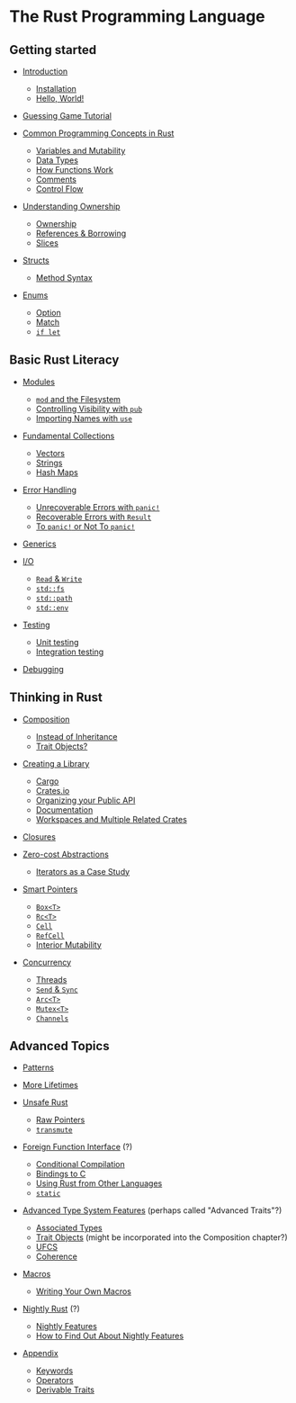 # The Rust Programming Language

## Getting started

- [Introduction](ch01-00-introduction.md)
    - [Installation](ch01-01-installation.md)
    - [Hello, World!](ch01-02-hello-world.md)

- [Guessing Game Tutorial](ch02-00-guessing-game-tutorial.md)

- [Common Programming Concepts in Rust](ch03-00-common-programming-concepts-in-rust.md)
    - [Variables and Mutability](ch03-01-variables-and-mutability.md)
    - [Data Types](ch03-02-data-types.md)
    - [How Functions Work](ch03-03-how-functions-work.md)
    - [Comments](ch03-04-comments.md)
    - [Control Flow](ch03-05-control-flow.md)

- [Understanding Ownership](ch04-00-understanding-ownership.md)
    - [Ownership](ch04-01-ownership.md)
    - [References & Borrowing](ch04-02-references-and-borrowing.md)
    - [Slices](ch04-03-slices.md)

- [Structs](ch05-00-structs.md)
    - [Method Syntax](ch05-01-method-syntax.md)

- [Enums](ch06-00-enums.md)
    - [Option](ch06-01-option.md)
    - [Match](ch06-02-match.md)
    - [`if let`](ch06-03-if-let.md)

## Basic Rust Literacy

- [Modules](ch07-00-modules.md)
    - [`mod` and the Filesystem](ch07-01-mod-and-the-filesystem.md)
    - [Controlling Visibility with `pub`](ch07-02-controlling-visibility-with-pub.md)
    - [Importing Names with `use`](ch07-03-importing-names-with-use.md)

- [Fundamental Collections](ch08-00-fundamental-collections.md)
    - [Vectors](ch08-01-vectors.md)
    - [Strings](ch08-02-strings.md)
    - [Hash Maps](ch08-03-hash-maps.md)

- [Error Handling](ch09-00-error-handling.md)
    - [Unrecoverable Errors with `panic!`](ch09-01-unrecoverable-errors-with-panic.md)
    - [Recoverable Errors with `Result`](ch09-02-recoverable-errors-with-result.md)
    - [To `panic!` or Not To `panic!`](ch09-03-to-panic-or-not-to-panic.md)

- [Generics]()

- [I/O]()
    - [`Read` & `Write`]()
    - [`std::fs`]()
    - [`std::path`]()
    - [`std::env`]()

- [Testing](chXX-00-testing.md)
    - [Unit testing](chXX-01-unit-testing.md)
    - [Integration testing](chXX-02-integration-testing.md)

- [Debugging]()

## Thinking in Rust

- [Composition]()
    - [Instead of Inheritance]()
    - [Trait Objects?]()

- [Creating a Library]()
    - [Cargo]()
    - [Crates.io]()
    - [Organizing your Public API](chYY-YY-public-api.md)
    - [Documentation](chYY-YY-documentation.md)
    - [Workspaces and Multiple Related Crates](chYY-YY-workspaces.md)

- [Closures]()

- [Zero-cost Abstractions]()
    - [Iterators as a Case Study]()

- [Smart Pointers]()
    - [`Box<T>`]()
    - [`Rc<T>`]()
    - [`Cell`]()
    - [`RefCell`]()
    - [Interior Mutability]()

- [Concurrency]()
    - [Threads]()
    - [`Send` & `Sync`]()
    - [`Arc<T>`]()
    - [`Mutex<T>`]()
    - [`Channels`]()

## Advanced Topics

- [Patterns](chXX-patterns.md)

- [More Lifetimes]()

- [Unsafe Rust]()
    - [Raw Pointers]()
    - [`transmute`]()

- [Foreign Function Interface]() (?)
    - [Conditional Compilation]()
    - [Bindings to C]()
    - [Using Rust from Other Languages]()
    - [`static`]()

- [Advanced Type System Features]() (perhaps called "Advanced Traits"?)
    - [Associated Types]()
    - [Trait Objects]() (might be incorporated into the Composition chapter?)
    - [UFCS]()
    - [Coherence]()

- [Macros]()
    - [Writing Your Own Macros]()

- [Nightly Rust]() (?)
    - [Nightly Features]()
    - [How to Find Out About Nightly Features]()

- [Appendix](appendix-00.md)
    - [Keywords](appendix-01-keywords.md)
    - [Operators](appendix-02-operators.md)
    - [Derivable Traits](appendix-03-derivable-traits.md)
